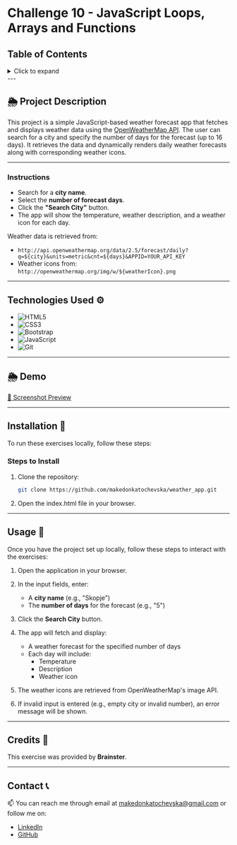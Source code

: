 # Challenge 10 - JavaScript Loops, Arrays and Functions

## Table of Contents

<details>
  <summary>Click to expand</summary>
  - 🌦️ Project Description <br>
  - ⚙️ Technologies Used <br>
  - 🌦️ Demo <br>
  - 🔨 Installation <br>
  - 🚀 Usage <br>
  - 📝 Credits <br>
  - 📞 Contact <br>
</details>
---

## 🌦️ Project Description

This project is a simple JavaScript-based weather forecast app that fetches and displays weather data using the [OpenWeatherMap API](https://openweathermap.org/forecast5). The user can search for a city and specify the number of days for the forecast (up to 16 days). It retrieves the data and dynamically renders daily weather forecasts along with corresponding weather icons.

---

### Instructions

- Search for a **city name**.
- Select the **number of forecast days**.
- Click the **"Search City"** button.
- The app will show the temperature, weather description, and a weather icon for each day.

Weather data is retrieved from:

- `http://api.openweathermap.org/data/2.5/forecast/daily?q=${city}&units=metric&cnt=${days}&APPID=YOUR_API_KEY`
- Weather icons from: `http://openweathermap.org/img/w/${weatherIcon}.png`

---

## Technologies Used ⚙️

- ![HTML5](https://img.shields.io/badge/HTML5-E34F26?style=flat-square&logo=html5&logoColor=white)
- ![CSS3](https://img.shields.io/badge/CSS3-1572B6?style=flat-square&logo=css3&logoColor=white)
- ![Bootstrap](https://img.shields.io/badge/Bootstrap-563D7C?style=flat-square&logo=bootstrap&logoColor=white)
- ![JavaScript](https://img.shields.io/badge/JavaScript-F7DF1E?style=flat-square&logo=javascript&logoColor=black)
- ![Git](https://img.shields.io/badge/Git-F05032?style=flat-square&logo=git&logoColor=white)

---

## 🌦️ Demo

<a href="https://i.imghippo.com/files/V8997Nvs.png" target="_blank">🔗 Screenshot Preview</a>

---

## Installation 🔨

To run these exercises locally, follow these steps:

### Steps to Install

1. Clone the repository:
   ```bash
   git clone https://github.com/makedonkatochevska/weather_app.git
   ```
2. Open the index.html file in your browser.

---

## Usage 🚀

Once you have the project set up locally, follow these steps to interact with the exercises:

1. Open the application in your browser.

2. In the input fields, enter:

   - A **city name** (e.g., "Skopje")
   - The **number of days** for the forecast (e.g., "5")

3. Click the **Search City** button.

4. The app will fetch and display:

   - A weather forecast for the specified number of days
   - Each day will include:
     - Temperature
     - Description
     - Weather icon

5. The weather icons are retrieved from OpenWeatherMap's image API.

6. If invalid input is entered (e.g., empty city or invalid number), an error message will be shown.

---

## Credits 📝

This exercise was provided by **Brainster**.

---

## Contact 📞

📫 You can reach me through email at [makedonkatochevska@gmail.com](mailto:makedonkatochevska@gmail.com) or follow me on:

- [LinkedIn](https://www.linkedin.com/in/makedonka-tochevska)
- [GitHub](https://github.com/makedonkatochevska)

